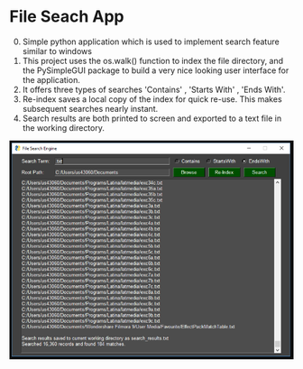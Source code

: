 # File Seach App

0) Simple python application which is used to implement search feature similar to windows
1) This project uses the os.walk() function to index the file directory, and the PySimpleGUI package to build a very nice looking user interface for the application.
2) It offers three types of searches 'Contains' , 'Starts With' , 'Ends With'.
3) Re-index saves a local copy of the index for quick re-use. This makes subsequent searches nearly instant.
4) Search results are both printed to screen and exported to a text file in the working directory.

![](https://github.com/Keshav7891/Search-Engine-App/blob/main/demo.PNG?raw=true)
